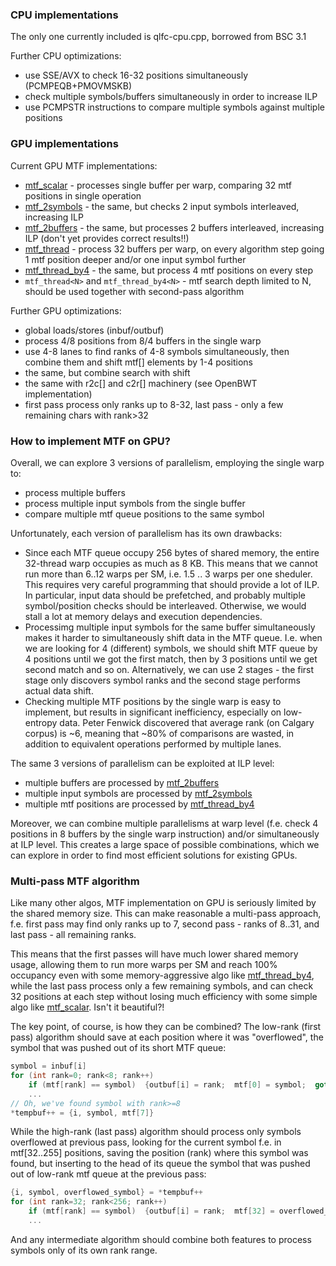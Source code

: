 [mtf_thread]:     https://github.com/Bulat-Ziganshin/Compression-Research/blob/6709d3ceb368e59824d35ed58b0e3211b26281a4/mtf/mtf.cu#L31
[mtf_thread_by4]: https://github.com/Bulat-Ziganshin/Compression-Research/blob/6709d3ceb368e59824d35ed58b0e3211b26281a4/mtf/mtf.cu#L76
[mtf_scalar]:     https://github.com/Bulat-Ziganshin/Compression-Research/blob/6709d3ceb368e59824d35ed58b0e3211b26281a4/mtf/mtf.cu#L129
[mtf_2symbols]:   https://github.com/Bulat-Ziganshin/Compression-Research/blob/6709d3ceb368e59824d35ed58b0e3211b26281a4/mtf/mtf.cu#L200
[mtf_2buffers]:   https://github.com/Bulat-Ziganshin/Compression-Research/blob/6709d3ceb368e59824d35ed58b0e3211b26281a4/mtf/mtf.cu#L283


### CPU implementations

The only one currently included is qlfc-cpu.cpp, borrowed from BSC 3.1

Further CPU optimizations:
* use SSE/AVX to check 16-32 positions simultaneously (PCMPEQB+PMOVMSKB)
* check multiple symbols/buffers simultaneously in order to increase ILP
* use PCMPSTR instructions to compare multiple symbols against multiple positions


### GPU implementations

Current GPU MTF implementations:
* [mtf_scalar] - processes single buffer per warp, comparing 32 mtf positions in single operation
* [mtf_2symbols] - the same, but checks 2 input symbols interleaved, increasing ILP
* [mtf_2buffers] - the same, but processes 2 buffers interleaved, increasing ILP (don't yet provides correct results!!)
* [mtf_thread] - process 32 buffers per warp, on every algorithm step going 1 mtf position deeper and/or one input symbol further
* [mtf_thread_by4] - the same, but process 4 mtf positions on every step
* `mtf_thread<N>` and `mtf_thread_by4<N>` - mtf search depth limited to N, should be used together with second-pass algorithm

Further GPU optimizations:
* global loads/stores (inbuf/outbuf)
* process 4/8 positions from 8/4 buffers in the single warp
* use 4-8 lanes to find ranks of 4-8 symbols simultaneously, then combine them and shift mtf[] elements by 1-4 positions
* the same, but combine search with shift
* the same with r2c[] and c2r[] machinery (see OpenBWT implementation)
* first pass process only ranks up to 8-32, last pass - only a few remaining chars with rank>32


### How to implement MTF on GPU?

Overall, we can explore 3 versions of parallelism, employing the single warp to:
* process multiple buffers
* process multiple input symbols from the single buffer
* compare multiple mtf queue positions to the same symbol

Unfortunately, each version of parallelism has its own drawbacks:
* Since each MTF queue occupy 256 bytes of shared memory, the entire 32-thread warp occupies as much as 8 KB.
This means that we cannot run more than 6..12 warps per SM, i.e. 1.5 .. 3 warps per one sheduler.
This requires very careful programming that should provide a lot of ILP.
In particular, input data should be prefetched, and probably multiple symbol/position checks should be interleaved.
Otherwise, we would stall a lot at memory delays and execution dependencies.
* Processimg multiple input symbols for the same buffer simultaneously makes it harder to simultaneously shift data
in the MTF queue. I.e. when we are looking for 4 (different) symbols, we should shift MTF queue by 4 positions until we got
the first match, then by 3 positions until we get second match and so on. Alternatively, we can use 2 stages - the first stage
only discovers symbol ranks and the second stage performs actual data shift.
* Checking multiple MTF positions by the single warp is easy to implement, but results in significant inefficiency,
especially on low-entropy data. Peter Fenwick discovered that average rank (on Calgary corpus) is ~6,
meaning that ~80% of comparisons are wasted, in addition to equivalent operations performed by multiple lanes.

The same 3 versions of parallelism can be exploited at ILP level:
* multiple buffers are processed by [mtf_2buffers]
* multiple input symbols are processed by [mtf_2symbols]
* multiple mtf positions are processed by [mtf_thread_by4]

Moreover, we can combine multiple parallelisms at warp level (f.e. check 4 positions in 8 buffers by the single warp instruction)
and/or simultaneously at ILP level. This creates a large space of possible combinations, which we can explore
in order to find most efficient solutions for existing GPUs.


### Multi-pass MTF algorithm

Like many other algos, MTF implementation on GPU is seriously limited by the shared memory size.
This can make reasonable a multi-pass approach, f.e. first pass may find only ranks up to 7,
second pass - ranks of 8..31, and last pass - all remaining ranks.

This means that the first passes will have much lower shared memory usage, allowing them to run more warps per SM
and reach 100% occupancy even with some memory-aggressive algo like [mtf_thread_by4],
while the last pass process only a few remaining symbols, and can check 32 positions at each step without losing much efficiency
with some simple algo like [mtf_scalar]. Isn't it beautiful?!

The key point, of course, is how they can be combined? The low-rank (first pass) algorithm should save at each position
where it was "overflowed", the symbol that was pushed out of its short MTF queue:
```C
symbol = inbuf[i]
for (int rank=0; rank<8; rank++)
    if (mtf[rank] == symbol)  {outbuf[i] = rank;  mtf[0] = symbol;  goto next_symbol;}
    ...
// Oh, we've found symbol with rank>=8
*tempbuf++ = {i, symbol, mtf[7]}
```

While the high-rank (last pass) algorithm should process only symbols overflowed at previous pass, looking for the current
symbol f.e. in mtf[32..255] positions, saving the position (rank) where this symbol was found, but inserting to the head
of its queue the symbol that was pushed out of low-rank mtf queue at the previous pass:
```C
{i, symbol, overflowed_symbol} = *tempbuf++
for (int rank=32; rank<256; rank++)
    if (mtf[rank] == symbol)  {outbuf[i] = rank;  mtf[32] = overflowed_symbol;  goto next_symbol;}
    ...
```

And any intermediate algorithm should combine both features to process symbols only of its own rank range.
